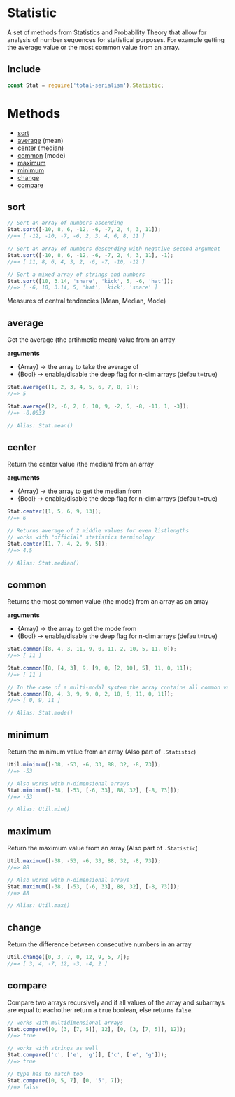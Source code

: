 
# Statistic

A set of methods from Statistics and Probability Theory that allow for analysis of number sequences for statistical purposes. For example getting the average value or the most common value from an array. 

## Include

```js
const Stat = require('total-serialism').Statistic;
```

# Methods

- [sort](#sort)
- [average](#average) (mean)
- [center](#center) (median)
- [common](#common) (mode)
- [maximum](#maximum)
- [minimum](#minimum)
- [change](#change)
- [compare](#compare)

## sort

```js
// Sort an array of numbers ascending 
Stat.sort([-10, 8, 6, -12, -6, -7, 2, 4, 3, 11]);
//=> [ -12, -10, -7, -6, 2, 3, 4, 6, 8, 11 ] 

// Sort an array of numbers descending with negative second argument
Stat.sort([-10, 8, 6, -12, -6, -7, 2, 4, 3, 11], -1);
//=> [ 11, 8, 6, 4, 3, 2, -6, -7, -10, -12 ]

// Sort a mixed array of strings and numbers
Stat.sort([10, 3.14, 'snare', 'kick', 5, -6, 'hat']);
//=> [ -6, 10, 3.14, 5, 'hat', 'kick', 'snare' ] 
```

Measures of central tendencies (Mean, Median, Mode)

## average

Get the average (the artihmetic mean) value from an array

**arguments**
- {Array} -> the array to take the average of
- {Bool} -> enable/disable the deep flag for n-dim arrays (default=true)

```js
Stat.average([1, 2, 3, 4, 5, 6, 7, 8, 9]);
//=> 5

Stat.average([2, -6, 2, 0, 10, 9, -2, 5, -8, -11, 1, -3]);
//=> -0.0833

// Alias: Stat.mean()
```

## center

Return the center value (the median) from an array

**arguments**
- {Array} -> the array to get the median from
- {Bool} -> enable/disable the deep flag for n-dim arrays (default=true)

```js
Stat.center([1, 5, 6, 9, 13]);
//=> 6 

// Returns average of 2 middle values for even listlengths
// works with "official" statistics terminology
Stat.center([1, 7, 4, 2, 9, 5]);
//=> 4.5

// Alias: Stat.median()
```

## common

Returns the most common value (the mode) from an array as an array

**arguments**
- {Array} -> the array to get the mode from
- {Bool} -> enable/disable the deep flag for n-dim arrays (default=true)

```js
Stat.common([8, 4, 3, 11, 9, 0, 11, 2, 10, 5, 11, 0]);
//=> [ 11 ] 

Stat.common([8, [4, 3], 9, [9, 0, [2, 10], 5], 11, 0, 11]);
//=> [ 11 ] 

// In the case of a multi-modal system the array contains all common values
Stat.common([8, 4, 3, 9, 9, 0, 2, 10, 5, 11, 0, 11]);
//=> [ 0, 9, 11 ] 

// Alias: Stat.mode()
```

## minimum

Return the minimum value from an array (Also part of `.Statistic`)

```js
Util.minimum([-38, -53, -6, 33, 88, 32, -8, 73]);
//=> -53 

// Also works with n-dimensional arrays
Stat.minimum([-38, [-53, [-6, 33], 88, 32], [-8, 73]]);
//=> -53 

// Alias: Util.min()
```

## maximum

Return the maximum value from an array (Also part of `.Statistic`)

```js
Util.maximum([-38, -53, -6, 33, 88, 32, -8, 73]);
//=> 88 

// Also works with n-dimensional arrays
Stat.maximum([-38, [-53, [-6, 33], 88, 32], [-8, 73]]);
//=> 88 

// Alias: Util.max()
```

## change

Return the difference between consecutive numbers in an array

```js 
Util.change([0, 3, 7, 0, 12, 9, 5, 7]);
//=> [ 3, 4, -7, 12, -3, -4, 2 ] 
```

## compare

Compare two arrays recursively and if all values of the array and subarrays are equal to eachother return a `true` boolean, else returns `false`. 

```js
// works with multidimensional arrays
Stat.compare([0, [3, [7, 5]], 12], [0, [3, [7, 5]], 12]);
//=> true 

// works with strings as well
Stat.compare(['c', ['e', 'g']], ['c', ['e', 'g']]);
//=> true 

// type has to match too
Stat.compare([0, 5, 7], [0, '5', 7]);
//=> false 
```